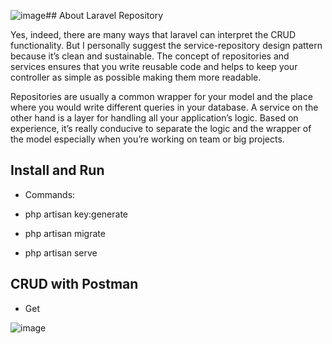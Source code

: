 ![image](https://github.com/ThanhTuanTruong/Laravel-Repository/assets/30792959/a9378310-0693-48a8-be52-9aa8b24c364e)## About Laravel Repository

Yes, indeed, there are many ways that laravel can interpret the CRUD functionality. But I personally suggest the service-repository design pattern because it’s clean and sustainable. The concept of repositories and services ensures that you write reusable code and helps to keep your controller as simple as possible making them more readable.

Repositories are usually a common wrapper for your model and the place where you would write different queries in your database. A service on the other hand is a layer for handling all your application’s logic. Based on experience, it’s really conducive to separate the logic and the wrapper of the model especially when you’re working on team or big projects.

## Install and Run
- Commands:
+ php artisan key:generate

+ php artisan migrate

+ php artisan serve

## CRUD with Postman
- Get
 
![image](https://github.com/ThanhTuanTruong/Laravel-Repository/assets/30792959/6e751607-cbc8-4285-86b7-5c225140b598)
